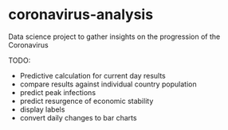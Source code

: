 # coronavirus-analysis
Data science project to gather insights on the progression of the Coronavirus

TODO:
* Predictive calculation for current day results
* compare results against individual country population
* predict peak infections
* predict resurgence of economic stability
* display labels
* convert daily changes to bar charts

